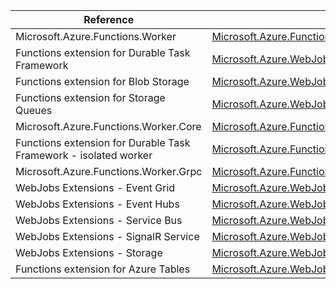 | Reference | Package | Source |
|---|---|---|
|Microsoft.Azure.Functions.Worker|[Microsoft.Azure.Functions.Worker](https://www.nuget.org/packages/Microsoft.Azure.Functions.Worker)|[GitHub](https://github.com/Azure/azure-sdk-for-net)|
|Functions extension for Durable Task Framework|[Microsoft.Azure.WebJobs.Extensions.DurableTask](https://www.nuget.org/packages/Microsoft.Azure.WebJobs.Extensions.DurableTask)|[GitHub](https://github.com/Azure/azure-sdk-for-net)|
|Functions extension for Blob Storage|[Microsoft.Azure.WebJobs.Extensions.Storage.Blobs](https://www.nuget.org/packages/Microsoft.Azure.WebJobs.Extensions.Storage.Blobs)|[GitHub](https://github.com/Azure/azure-sdk-for-net/blob/main/sdk/storage/Microsoft.Azure.WebJobs.Extensions.Storage.Blobs)|
|Functions extension for Storage Queues|[Microsoft.Azure.WebJobs.Extensions.Storage.Queues](https://www.nuget.org/packages/Microsoft.Azure.WebJobs.Extensions.Storage.Queues)|[GitHub](https://github.com/Azure/azure-sdk-for-net/blob/main/sdk/storage/Microsoft.Azure.WebJobs.Extensions.Storage.Queues)|
|Microsoft.Azure.Functions.Worker.Core|[Microsoft.Azure.Functions.Worker.Core](https://www.nuget.org/packages/Microsoft.Azure.Functions.Worker.Core)|[GitHub](https://github.com/Azure/azure-sdk-for-net)|
|Functions extension for Durable Task Framework - isolated worker|[Microsoft.Azure.Functions.Worker.Extensions.DurableTask](https://www.nuget.org/packages/Microsoft.Azure.Functions.Worker.Extensions.DurableTask)|[GitHub](https://github.com/Azure/azure-sdk-for-net)|
|Microsoft.Azure.Functions.Worker.Grpc|[Microsoft.Azure.Functions.Worker.Grpc](https://www.nuget.org/packages/Microsoft.Azure.Functions.Worker.Grpc)|[GitHub](https://github.com/Azure/azure-sdk-for-net)|
|WebJobs Extensions - Event Grid|[Microsoft.Azure.WebJobs.Extensions.EventGrid](https://www.nuget.org/packages/Microsoft.Azure.WebJobs.Extensions.EventGrid)|[GitHub](https://github.com/Azure/azure-sdk-for-net/blob/main/sdk/eventgrid/Microsoft.Azure.WebJobs.Extensions.EventGrid)|
|WebJobs Extensions - Event Hubs|[Microsoft.Azure.WebJobs.Extensions.EventHubs](https://www.nuget.org/packages/Microsoft.Azure.WebJobs.Extensions.EventHubs)|[GitHub](https://github.com/Azure/azure-sdk-for-net/blob/main/sdk/eventhub/Microsoft.Azure.WebJobs.Extensions.EventHubs)|
|WebJobs Extensions - Service Bus|[Microsoft.Azure.WebJobs.Extensions.ServiceBus](https://www.nuget.org/packages/Microsoft.Azure.WebJobs.Extensions.ServiceBus)|[GitHub](https://github.com/Azure/azure-sdk-for-net/blob/main/sdk/servicebus/Microsoft.Azure.WebJobs.Extensions.ServiceBus)|
|WebJobs Extensions - SignalR Service|[Microsoft.Azure.WebJobs.Extensions.SignalRService](https://www.nuget.org/packages/Microsoft.Azure.WebJobs.Extensions.SignalRService)|[GitHub](https://github.com/Azure/azure-sdk-for-net/blob/main/sdk/signalr/Microsoft.Azure.WebJobs.Extensions.SignalRService)|
|WebJobs Extensions - Storage|[Microsoft.Azure.WebJobs.Extensions.Storage](https://www.nuget.org/packages/Microsoft.Azure.WebJobs.Extensions.Storage)|[GitHub](https://github.com/Azure/azure-sdk-for-net/blob/main/sdk/storage/Microsoft.Azure.WebJobs.Extensions.Storage)|
|Functions extension for Azure Tables|[Microsoft.Azure.WebJobs.Extensions.Tables](https://www.nuget.org/packages/Microsoft.Azure.WebJobs.Extensions.Tables)|[GitHub](https://github.com/Azure/azure-sdk-for-net/blob/main/sdk/tables/Microsoft.Azure.WebJobs.Extensions.Tables)|
